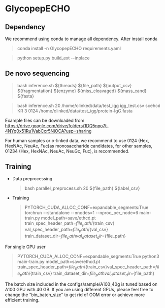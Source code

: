 # GlycopepECHO

## Dependency
We recommend using conda to manage all dependency. After install conda

> conda install -n GlycopepECHO requirements.yaml

> python setup.py build_ext --inplace

## De novo sequencing

> bash inference.sh ${threads} ${file_path} ${output_csv} ${fragmentation} ${enzyme} ${miss_cleavaged} ${mass_cand} ${fasta}

> bash inference.sh 20 /home/olinked/data/test_igg igg_test.csv scehcd KR 3 0124 /home/olinked/data/test_igg/protein-IgG.fasta

Example files can be downloaded from https://drive.google.com/drive/folders/1DQ5npo7t-4NYq0x51Ru1VabCcr5NjOCA?usp=sharing

For human samples or o-linked data, we recommend to use 0124 (Hex, HexNAc, NeuAc, Fuc)as monosaccharide candidates, for other samples, 01234 (Hex, HexNAc, NeuAc, NeuGc, Fuc), is recommended.

## Training
* Data preprocessing
  
  > bash parallel_preprocess.sh 20 ${file_path} ${label_csv}
  
* Training

  > PYTORCH_CUDA_ALLOC_CONF=expandable_segments:True torchrun --standalone --nnodes=1 --nproc_per_node=6 main-train.py model_path=save/ethcd.pt train_spec_header_path=${file_path}/${train_csv} val_spec_header_path=${file_path}/${val_csv} train_dataset_dir=${file_path} val_dataset_dir=${file_path}

For single GPU user
  
  > PYTORCH_CUDA_ALLOC_CONF=expandable_segments:True python3 main-train.py model_path=save/ethcd.pt train_spec_header_path=${file_path}/${train_csv}val_spec_header_path=${file_path}/${train_csv} train_dataset_dir=${file_path} val_dataset_dir=${file_path}

The batch size included in the configs/sample/A100_40g is tuned based on A100 GPU with 40 GB. If you are using different GPUs, please feel free to change the "bin_batch_size" to get rid of OOM error or achieve more efficient training.

